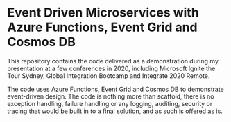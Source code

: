 # Event Driven Microservices with Azure Functions, Event Grid and Cosmos DB

This repository contains the code delivered as a demonstration during my presentation at a few conferences in 2020, including Microsoft Ignite the Tour Sydney, Global Integration Bootcamp and Integrate 2020 Remote.

The code uses Azure Functions, Event Grid and Cosmos DB to demonstrate event-driven design. The code is nothing more than scaffold, there is no exception handling, failure handling or any logging, auditing, security or tracing that would be built in to a final solution, and as such is offered as is.

